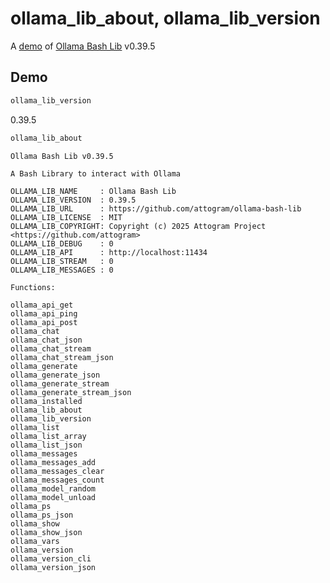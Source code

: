# ollama_lib_about, ollama_lib_version

A [demo](../README.md#demos) of [Ollama Bash Lib](https://github.com/attogram/ollama-bash-lib) v0.39.5

## Demo

```bash
ollama_lib_version
```
0.39.5

```bash
ollama_lib_about
```
```
Ollama Bash Lib v0.39.5

A Bash Library to interact with Ollama

OLLAMA_LIB_NAME     : Ollama Bash Lib
OLLAMA_LIB_VERSION  : 0.39.5
OLLAMA_LIB_URL      : https://github.com/attogram/ollama-bash-lib
OLLAMA_LIB_LICENSE  : MIT
OLLAMA_LIB_COPYRIGHT: Copyright (c) 2025 Attogram Project <https://github.com/attogram>
OLLAMA_LIB_DEBUG    : 0
OLLAMA_LIB_API      : http://localhost:11434
OLLAMA_LIB_STREAM   : 0
OLLAMA_LIB_MESSAGES : 0

Functions:

ollama_api_get
ollama_api_ping
ollama_api_post
ollama_chat
ollama_chat_json
ollama_chat_stream
ollama_chat_stream_json
ollama_generate
ollama_generate_json
ollama_generate_stream
ollama_generate_stream_json
ollama_installed
ollama_lib_about
ollama_lib_version
ollama_list
ollama_list_array
ollama_list_json
ollama_messages
ollama_messages_add
ollama_messages_clear
ollama_messages_count
ollama_model_random
ollama_model_unload
ollama_ps
ollama_ps_json
ollama_show
ollama_show_json
ollama_vars
ollama_version
ollama_version_cli
ollama_version_json
```
